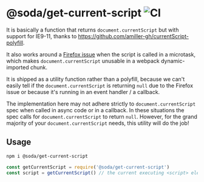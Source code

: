 # @soda/get-current-script ![CI](https://github.com/sodatea/get-current-script/workflows/CI/badge.svg)

It is basically a function that returns `document.currentScript` but with support for IE9-11, thanks
to https://github.com/amiller-gh/currentScript-polyfill.

It also works around a [Firefox issue](https://bugzilla.mozilla.org/show_bug.cgi?id=1620505) when the script is called
in a microtask, which makes `document.currentScript` unusable in a webpack dynamic-imported chunk.

It is shipped as a utility function rather than a polyfill, because we can't easily tell if the `document.currentScript`
is returning `null` due to the Firefox issue or because it's running in an event handler / a callback.

The implementation here may not adhere strictly to `document.currentScript` spec when called in async code or in a
callback. In these situations the spec calls for `document.currentScript` to return `null`. However, for the grand
majority of your `document.currentScript` needs, this utility will do the job!

## Usage

```sh
npm i @soda/get-current-script
```

```js
const getCurrentScript = require('@soda/get-current-script')
const script = getCurrentScript() // the current executing <script> element
```
